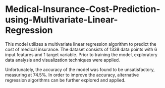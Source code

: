 # Medical-Insurance-Cost-Prediction-using-Multivariate-Linear-Regression

This model utilizes a multivariate linear regression algorithm to predict the cost of medical insurance. The dataset consists of 1338 data points with 6 input features and 1 target variable. Prior to training the model, exploratory data analysis and visualization techniques were applied.

Unfortunately, the accuracy of the model was found to be unsatisfactory, measuring at 74.5%. In order to improve the accuracy, alternative regression algorithms can be further explored and applied.
